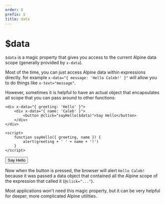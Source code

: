 ```yaml
---
order: 8
prefix: $
title: data
---
```


# $data

`$data` is a magic property that gives you access to the current Alpine data scope (generally provided by `x-data`).

Most of the time, you can just access Alpine data within expressions directly. for example `x-data="{ message: 'Hello Caleb!' }"` will allow you to do things like `x-text="message"`.

However, sometimes it is helpful to have an actual object that encapsulates all scope that you can pass around to other functions:

```alpine
<div x-data="{ greeting: 'Hello' }">
    <div x-data="{ name: 'Caleb' }">
        <button @click="sayHello($data)">Say Hello</button>
    </div>
</div>

<script>
    function sayHello({ greeting, name }) {
        alert(greeting + ' ' + name + '!')
    }
</script>
```

<!-- START_VERBATIM -->
<div x-data="{ greeting: 'Hello' }" class="demo">
    <div x-data="{ name: 'Caleb' }">
        <button @click="sayHello($data)">Say Hello</button>
    </div>
</div>

<script>
    function sayHello({ greeting, name }) {
        alert(greeting + ' ' + name + '!')
    }
</script>
<!-- END_VERBATIM -->

Now when the button is pressed, the browser will alert `Hello Caleb!` because it was passed a data object that contained all the Alpine scope of the expression that called it (`@click="..."`).

Most applications won't need this magic property, but it can be very helpful for deeper, more complicated Alpine utilities.
